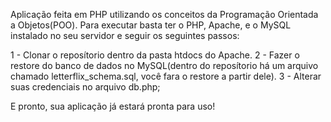 Aplicação feita em PHP utilizando os conceitos da Programação Orientada a Objetos(POO).
Para executar basta ter o PHP, Apache, e o MySQL instalado no seu servidor e seguir os seguintes passos:

1 - Clonar o reposítorio dentro da pasta htdocs do Apache.
2 - Fazer o restore do banco de dados no MySQL(dentro do reposítorio há um arquivo chamado letterflix_schema.sql, você fara o restore a partir dele).
3 - Alterar suas credenciais no arquivo db.php;

E pronto, sua aplicação já estará pronta para uso!
